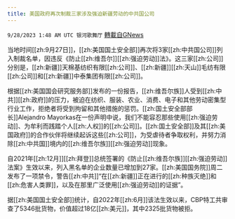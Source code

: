 ```yaml
---
title: 美国政府再次制裁三家涉及强迫新疆劳动的中共国公司
---
```

`9/28/2023 1:48 AM UTC 银河歌舞厅` [轉載自GNews](https://gnews.org/articles/1749724)

当地时间[[zh:9月27日]]，[[zh:美国国土安全部]]再次将3家[[zh:中共国公司]]列入制裁名单，因违反《防止[[zh:维吾尔]][[zh:强迫劳动]]法》。这三家[[zh:公司]]分别是，[[zh:新疆]]天棉基纺织有限[[zh:公司]]、[[zh:新疆]][[zh:天山]]毛纺有限[[zh:公司]]和[[zh:新疆]]中泰集团有限[[zh:公司]]。

根据[[zh:美国国会研究服务部]]发布的一份报告，[[zh:维吾尔族]]人受到[[zh:中共]][[zh:政府]]的压力，被迫在纺织、服装、农业、消费、电子和其他劳动密集型行业工作，拒绝者将受到拘留和其他措施的惩罚。[[zh:国土安全部部长]]Alejandro Mayorkas在一份声明中说，我们不能容忍那些使用[[zh:强迫劳动]]、为牟利而践踏个人[[zh:人权]]的[[zh:公司]]。[[zh:国土安全部]]及其[[zh:美国政府]]的合作伙伴将继续起诉这些[[zh:公司]]，为受虐待者争取权利，并努力消除[[zh:中共国]]境内的[[zh:维吾尔族]][[zh:强迫劳动]]现象。

自2021年[[zh:12月]][[zh:拜登]]总统签署的《防止[[zh:维吾尔族]][[zh:强迫劳动]]法案》生效以来，列入黑名单的企业数量已增加到27家。[[zh:美国国务院]]周二发布了一项禁令，警告[[zh:中共]]“在[[zh:新疆]]正在进行的[[zh:种族灭绝]]和[[zh:危害人类罪]]，以及在那里广泛使用[[zh:强迫劳动]]的证据”。

据[[zh:美国国土安全部]]统计，自2022年[[zh:6月]]该法生效以来，CBP特工共审查了5346批货物，价值超过18亿[[zh:美元]]，其中2325批货物被拒。
